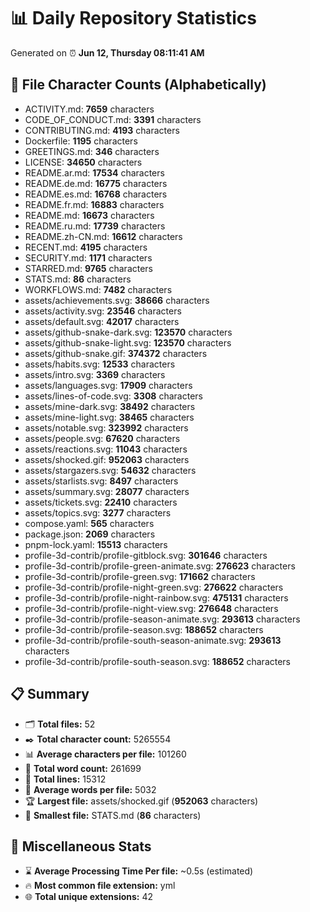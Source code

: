 # 📊 Daily Repository Statistics
Generated on ⏰ **Jun 12, Thursday 08:11:41 AM**

## 📂 File Character Counts (Alphabetically)
- ACTIVITY.md: **7659** characters
- CODE_OF_CONDUCT.md: **3391** characters
- CONTRIBUTING.md: **4193** characters
- Dockerfile: **1195** characters
- GREETINGS.md: **346** characters
- LICENSE: **34650** characters
- README.ar.md: **17534** characters
- README.de.md: **16775** characters
- README.es.md: **16768** characters
- README.fr.md: **16883** characters
- README.md: **16673** characters
- README.ru.md: **17739** characters
- README.zh-CN.md: **16612** characters
- RECENT.md: **4195** characters
- SECURITY.md: **1171** characters
- STARRED.md: **9765** characters
- STATS.md: **86** characters
- WORKFLOWS.md: **7482** characters
- assets/achievements.svg: **38666** characters
- assets/activity.svg: **23546** characters
- assets/default.svg: **42017** characters
- assets/github-snake-dark.svg: **123570** characters
- assets/github-snake-light.svg: **123570** characters
- assets/github-snake.gif: **374372** characters
- assets/habits.svg: **12533** characters
- assets/intro.svg: **3369** characters
- assets/languages.svg: **17909** characters
- assets/lines-of-code.svg: **3308** characters
- assets/mine-dark.svg: **38492** characters
- assets/mine-light.svg: **38465** characters
- assets/notable.svg: **323992** characters
- assets/people.svg: **67620** characters
- assets/reactions.svg: **11043** characters
- assets/shocked.gif: **952063** characters
- assets/stargazers.svg: **54632** characters
- assets/starlists.svg: **8497** characters
- assets/summary.svg: **28077** characters
- assets/tickets.svg: **22410** characters
- assets/topics.svg: **3277** characters
- compose.yaml: **565** characters
- package.json: **2069** characters
- pnpm-lock.yaml: **15513** characters
- profile-3d-contrib/profile-gitblock.svg: **301646** characters
- profile-3d-contrib/profile-green-animate.svg: **276623** characters
- profile-3d-contrib/profile-green.svg: **171662** characters
- profile-3d-contrib/profile-night-green.svg: **276622** characters
- profile-3d-contrib/profile-night-rainbow.svg: **475131** characters
- profile-3d-contrib/profile-night-view.svg: **276648** characters
- profile-3d-contrib/profile-season-animate.svg: **293613** characters
- profile-3d-contrib/profile-season.svg: **188652** characters
- profile-3d-contrib/profile-south-season-animate.svg: **293613** characters
- profile-3d-contrib/profile-south-season.svg: **188652** characters

## 📋 Summary
- 🗂️ **Total files:** 52
- ✒️ **Total character count:** 5265554
- 📊 **Average characters per file:** 101260
- 📝 **Total word count:** 261699
- 🧾 **Total lines:** 15312
- 📐 **Average words per file:** 5032
- 🏆 **Largest file:** assets/shocked.gif (**952063** characters)
- 🥉 **Smallest file:** STATS.md (**86** characters)

## 🌟 Miscellaneous Stats
- ⌛ **Average Processing Time Per file:** ~0.5s (estimated)
- 🔥 **Most common file extension:** yml
- 🌐 **Total unique extensions:** 42
